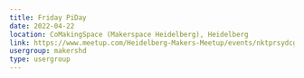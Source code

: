 ```yaml
---
title: Friday PiDay
date: 2022-04-22
location: CoMakingSpace (Makerspace Heidelberg), Heidelberg
link: https://www.meetup.com/Heidelberg-Makers-Meetup/events/nktprsydcgbdc/
usergroup: makershd
type: usergroup
---
```

